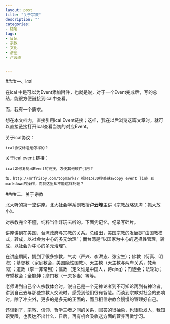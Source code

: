 ```yaml
---
layout: post
title: "关于宗教"
description: ""
categories:
- 随笔
tags:
- 日记
- 宗教
- 文化
- 讲座
- 卢云峰


---
```


####一、ical

在ical 中是可以为Event添加附件，也就是说，对于一个Event完成后，写的总结，能很方便链接到ical中查看。

而，我有一个需求。

想在本文档内，直接引用ical Event链接；这样，我在以后浏览这篇文章时，就可以直接链接打开ical查看当初的对应Event。

关于ical协议：
	
	ical协议标准是怎样的？
关于ical event 链接：

	ical如何复制出Event的链接，方便其他软件引用？
	
	如，http://mrfrisby.com/topmarks/ 视频1分30秒处就有copy event link 到markdown的操作，而我这里却不能这样处理？
	

####二、关于宗教	

北大听的第一堂讲座。北大社会学系副教授**卢云峰**主讲《宗教战略思考：抓大放小》。

对宗教完全不懂，纯粹当作好玩去听的。下面凭记忆，纪录写碎片。

讲座讲到在美国、台湾政府与宗教的关系。总结出，美国宗教的发展是“由国教模式，转成，以社会为中心的多元治理”；而台湾是“以国家为中心的选择性管理，转成，以社会为中心的多元治理”。

在讲座期间，提到了很多宗教，气功（严兴、李洪志、张宝生）；佛教（衍真、明海）；基督教（家庭教会，美国隐性国教）、天主教（天主教与两岸关系，梵蒂冈）；道教（李一非常到）；儒教（定义谁是中国人，蒋qing）；门徒会；法轮功；守望教会；全能神；摩门教（一夫多妻）等等。

老师讲到自己个人宗教体会时，说自己是一个无神论者到不可知论再到有神论者。讲到自己去与那些宗教人交流时，感受到他们很有智慧。而谈到宗教对社会的影响时，除了冲突外，更多的是多元的正面的，而且相信宗教会慢慢的管理好自己。

还谈到了，宗教、信仰、哲学三者之间的关系，回答的很抽象，也很启发人，我知识受限，也表达不出什么，日后，再有机会吸收这方面的营养再做学习。	

